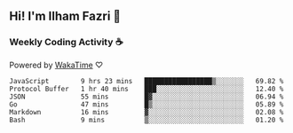 ## Hi! I'm Ilham Fazri 👋

### Weekly Coding Activity ☕
Powered by [WakaTime](https://wakatime.com/) ♡
<!--START_SECTION:waka-->

```text
JavaScript        9 hrs 23 mins   █████████████████▒░░░░░░░   69.82 %
Protocol Buffer   1 hr 40 mins    ███░░░░░░░░░░░░░░░░░░░░░░   12.40 %
JSON              55 mins         █▓░░░░░░░░░░░░░░░░░░░░░░░   06.94 %
Go                47 mins         █▒░░░░░░░░░░░░░░░░░░░░░░░   05.89 %
Markdown          16 mins         ▓░░░░░░░░░░░░░░░░░░░░░░░░   02.08 %
Bash              9 mins          ▒░░░░░░░░░░░░░░░░░░░░░░░░   01.20 %
```

<!--END_SECTION:waka-->
